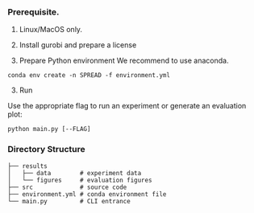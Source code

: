 
### Prerequisite.
1. Linux/MacOS only.
1. Install gurobi and prepare a license

2. Prepare Python environment
We recommend to use anaconda.

``` shell
conda env create -n SPREAD -f environment.yml
```

3. Run

Use the appropriate flag to run an experiment or generate an evaluation plot: 

``` shell
python main.py [--FLAG]
```


### Directory Structure
``` 
├── results
│   ├── data        # experiment data
│   └── figures     # evaluation figures
├── src             # source code
├── environment.yml # conda environment file
└── main.py         # CLI entrance

```
